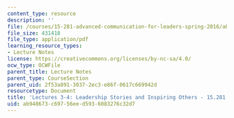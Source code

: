 ```yaml
---
content_type: resource
description: ''
file: /courses/15-281-advanced-communication-for-leaders-spring-2016/ab948673c69756eed5936083276c32d7_MIT15_281S16_Lec3-4.pdf
file_size: 431418
file_type: application/pdf
learning_resource_types:
- Lecture Notes
license: https://creativecommons.org/licenses/by-nc-sa/4.0/
ocw_type: OCWFile
parent_title: Lecture Notes
parent_type: CourseSection
parent_uid: 2f53a891-3037-2ec3-e86f-0617c669942d
resourcetype: Document
title: 'Lectures 3-4: Leadership Stories and Inspiring Others - 15.281 Spring 2016'
uid: ab948673-c697-56ee-d593-6083276c32d7
---
```

